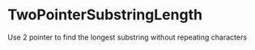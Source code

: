 # TwoPointerSubstringLength
Use 2 pointer to find the longest substring without repeating characters
